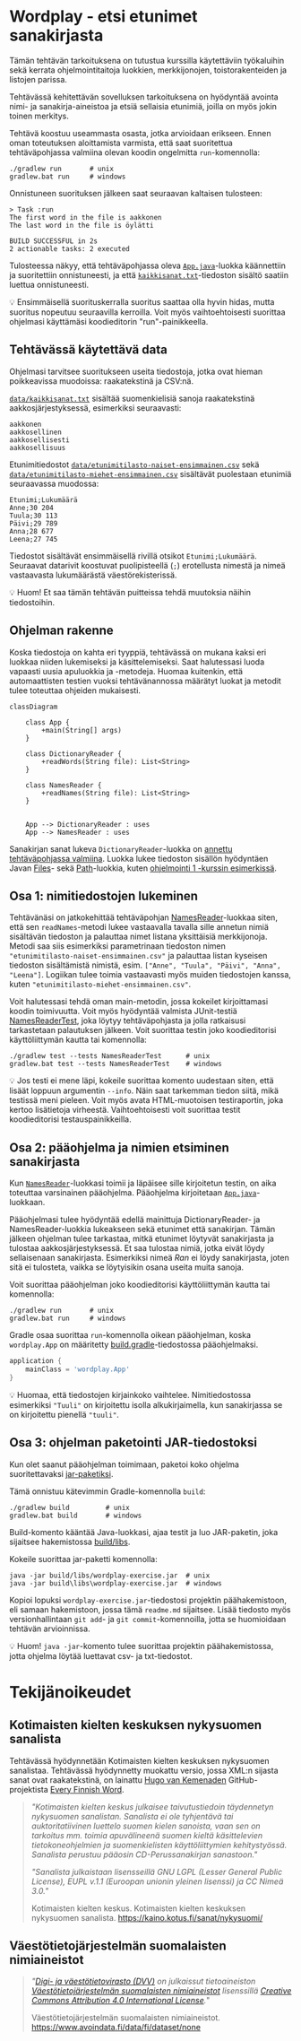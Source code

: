 # Wordplay - etsi etunimet sanakirjasta

Tämän tehtävän tarkoituksena on tutustua kurssilla käytettäviin työkaluihin sekä kerrata ohjelmointitaitoja luokkien, merkkijonojen, toistorakenteiden ja listojen parissa.

Tehtävässä kehitettävän sovelluksen tarkoituksena on hyödyntää avointa nimi- ja sanakirja-aineistoa ja etsiä sellaisia etunimiä, joilla on myös jokin toinen merkitys.

Tehtävä koostuu useammasta osasta, jotka arvioidaan erikseen. Ennen oman toteutuksen aloittamista varmista, että saat suoritettua tehtäväpohjassa valmiina olevan koodin ongelmitta `run`-komennolla:

```
./gradlew run       # unix
gradlew.bat run     # windows
```

Onnistuneen suorituksen jälkeen saat seuraavan kaltaisen tulosteen:

```
> Task :run
The first word in the file is aakkonen
The last word in the file is öylätti

BUILD SUCCESSFUL in 2s
2 actionable tasks: 2 executed
```

Tulosteessa näkyy, että tehtäväpohjassa oleva [`App.java`](./src/main/java/wordplay/App.java)-luokka käännettiin ja suoritettiin onnistuneesti, ja että [`kaikkisanat.txt`](./data/kaikkisanat.txt)-tiedoston sisältö saatiin luettua onnistuneesti.

💡 Ensimmäisellä suorituskerralla suoritus saattaa olla hyvin hidas, mutta suoritus nopeutuu seuraavilla kerroilla. Voit myös vaihtoehtoisesti suorittaa ohjelmasi käyttämäsi koodieditorin "run"-painikkeella.


## Tehtävässä käytettävä data

Ohjelmasi tarvitsee suoritukseen useita tiedostoja, jotka ovat hieman poikkeavissa muodoissa: raakatekstinä ja CSV:nä.

[`data/kaikkisanat.txt`](./data/kaikkisanat.txt) sisältää suomenkielisiä sanoja raakatekstinä aakkosjärjestyksessä, esimerkiksi seuraavasti:

```
aakkonen
aakkosellinen
aakkosellisesti
aakkosellisuus
```

Etunimitiedostot [`data/etunimitilasto-naiset-ensimmainen.csv`](./data/etunimitilasto-naiset-ensimmainen.csv) sekä [`data/etunimitilasto-miehet-ensimmainen.csv`](./data/etunimitilasto-miehet-ensimmainen.csv) sisältävät puolestaan etunimiä seuraavassa muodossa:

```
Etunimi;Lukumäärä
Anne;30 204
Tuula;30 113
Päivi;29 789
Anna;28 677
Leena;27 745
```

Tiedostot sisältävät ensimmäisellä rivillä otsikot `Etunimi;Lukumäärä`. Seuraavat datarivit koostuvat puolipisteellä (`;`) erotellusta nimestä ja nimeä vastaavasta lukumäärästä väestörekisterissä.

💡 Huom! Et saa tämän tehtävän puitteissa tehdä muutoksia näihin tiedostoihin.


## Ohjelman rakenne

Koska tiedostoja on kahta eri tyyppiä, tehtävässä on mukana kaksi eri luokkaa niiden lukemiseksi ja käsittelemiseksi. Saat halutessasi luoda vapaasti uusia apuluokkia ja -metodeja. Huomaa kuitenkin, että automaattisten testien vuoksi tehtävänannossa määrätyt luokat ja metodit tulee toteuttaa ohjeiden mukaisesti.

```mermaid
classDiagram

    class App {
        +main(String[] args)
    }

    class DictionaryReader {
        +readWords(String file): List<String>
    }

    class NamesReader {
        +readNames(String file): List<String>
    }


    App --> DictionaryReader : uses
    App --> NamesReader : uses
```

Sanakirjan sanat lukeva `DictionaryReader`-luokka on [annettu tehtäväpohjassa valmiina](./src/main/java/wordplay/DictionaryReader.java). Luokka lukee tiedoston sisällön hyödyntäen Javan [Files](https://docs.oracle.com/javase/9/docs/api/java/nio/file/Files.html)- sekä [Path](https://docs.oracle.com/javase/9/docs/api/java/nio/file/Path.html)-luokkia, kuten [ohjelmointi 1 -kurssin esimerkissä](https://ohjelmointi1.github.io/docs/13_tiedostot/#tiedoston-lukeminen).


## Osa 1: nimitiedostojen lukeminen

Tehtävänäsi on jatkokehittää tehtäväpohjan [NamesReader](./src/main/java/wordplay/NamesReader.java)-luokkaa siten, että sen `readNames`-metodi lukee vastaavalla tavalla sille annetun nimiä sisältävän tiedoston ja palauttaa nimet listana yksittäisiä merkkijonoja. Metodi saa siis esimerkiksi parametrinaan tiedoston nimen `"etunimitilasto-naiset-ensimmainen.csv"` ja palauttaa listan kyseisen tiedoston sisältämistä nimistä, esim. `["Anne", "Tuula", "Päivi", "Anna", "Leena"]`. Logiikan tulee toimia vastaavasti myös muiden tiedostojen kanssa, kuten `"etunimitilasto-miehet-ensimmainen.csv"`.

Voit halutessasi tehdä oman main-metodin, jossa kokeilet kirjoittamasi koodin toimivuutta. Voit myös hyödyntää valmista JUnit-testiä [NamesReaderTest](./src/test/java/wordplay/NamesReaderTest.java), joka löytyy tehtäväpohjasta ja jolla ratkaisusi tarkastetaan palautuksen jälkeen. Voit suorittaa testin joko koodieditorisi käyttöliittymän kautta tai komennolla:

```
./gradlew test --tests NamesReaderTest      # unix
gradlew.bat test --tests NamesReaderTest    # windows
```

💡 Jos testi ei mene läpi, kokeile suorittaa komento uudestaan siten, että lisäät loppuun argumentin `--info`. Näin saat tarkemman tiedon siitä, mikä testissä meni pieleen. Voit myös avata HTML-muotoisen testiraportin, joka kertoo lisätietoja virheestä. Vaihtoehtoisesti voit suorittaa testit koodieditorisi testauspainikkeilla.


## Osa 2: pääohjelma ja nimien etsiminen sanakirjasta

Kun [`NamesReader`](./src/main/java/wordplay/NamesReader.java)-luokkasi toimii ja läpäisee sille kirjoitetun testin, on aika toteuttaa varsinainen pääohjelma. Pääohjelma kirjoitetaan [`App.java`](./src/main/java/wordplay/App.java)-luokkaan.

Pääohjelmasi tulee hyödyntää edellä mainittuja DictionaryReader- ja NamesReader-luokkia lukeakseen sekä etunimet että sanakirjan. Tämän jälkeen ohjelman tulee tarkastaa, mitkä etunimet löytyvät sanakirjasta ja tulostaa aakkosjärjestyksessä. Et saa tulostaa nimiä, jotka eivät löydy sellaisenaan sanakirjasta. Esimerkiksi nimeä *Ran* ei löydy sanakirjasta, joten sitä ei tulosteta, vaikka se löytyisikin osana useita muita sanoja.

Voit suorittaa pääohjelman joko koodieditorisi käyttöliittymän kautta tai komennolla:

```
./gradlew run       # unix
gradlew.bat run     # windows
```

Gradle osaa suorittaa `run`-komennolla oikean pääohjelman, koska `wordplay.App` on määritetty [build.gradle](./build.gradle)-tiedostossa pääohjelmaksi.

```groovy
application {
    mainClass = 'wordplay.App'
}
```

💡 Huomaa, että tiedostojen kirjainkoko vaihtelee. Nimitiedostossa esimerkiksi `"Tuuli"` on kirjoitettu isolla alkukirjaimella, kun sanakirjassa se on kirjoitettu pienellä `"tuuli"`.

## Osa 3: ohjelman paketointi JAR-tiedostoksi

Kun olet saanut pääohjelman toimimaan, paketoi koko ohjelma suoritettavaksi [jar-paketiksi](https://en.wikipedia.org/wiki/JAR_(file_format)).

Tämä onnistuu kätevimmin Gradle-komennolla `build`:

```
./gradlew build         # unix
gradlew.bat build       # windows
```

Build-komento kääntää Java-luokkasi, ajaa testit ja luo JAR-paketin, joka sijaitsee hakemistossa [build/libs](./build/libs/).

Kokeile suorittaa jar-paketti komennolla:

```
java -jar build/libs/wordplay-exercise.jar  # unix
java -jar build\libs\wordplay-exercise.jar  # windows
```

Kopioi lopuksi `wordplay-exercise.jar`-tiedostosi projektin päähakemistoon, eli samaan hakemistoon, jossa tämä `readme.md` sijaitsee. Lisää tiedosto myös versionhallintaan `git add`- ja `git commit`-komennoilla, jotta se huomioidaan tehtävän arvioinnissa.

💡 Huom! `java -jar`-komento tulee suorittaa projektin päähakemistossa, jotta ohjelma löytää luettavat csv- ja txt-tiedostot.


# Tekijänoikeudet

## Kotimaisten kielten keskuksen nykysuomen sanalista

Tehtävässä hyödynnetään Kotimaisten kielten keskuksen nykysuomen sanalistaa. Tehtävässä hyödynnetty muokattu versio, jossa XML:n sijasta sanat ovat raakatekstinä, on lainattu [Hugo van Kemenaden](https://github.com/hugovk) GitHub-projektista [Every Finnish Word](https://github.com/hugovk/everyfinnishword).


> *"Kotimaisten kielten keskus julkaisee taivutustiedoin täydennetyn nykysuomen sanalistan. Sanalista ei ole tyhjentävä tai auktoritatiivinen luettelo suomen kielen sanoista, vaan sen on tarkoitus mm. toimia apuvälineenä suomen kieltä käsittelevien tietokoneohjelmien ja suomenkielisten käyttöliittymien kehitystyössä. Sanalista perustuu pääosin CD-Perussanakirjan sanastoon."*
>
> *"Sanalista julkaistaan lisensseillä GNU LGPL (Lesser General Public License), EUPL v.1.1 (Euroopan unionin yleinen lisenssi) ja CC Nimeä 3.0."*
>
>  Kotimaisten kielten keskus. Kotimaisten kielten keskuksen nykysuomen sanalista. https://kaino.kotus.fi/sanat/nykysuomi/


## Väestötietojärjestelmän suomalaisten nimiaineistot

> *"[Digi- ja väestötietovirasto (DVV)](https://www.avoindata.fi/data/fi/organization/digi_ja_vaestotietovirasto) on julkaissut tietoaineiston [Väestötietojärjestelmän suomalaisten nimiaineistot](https://www.avoindata.fi/data/fi/dataset/none) lisenssillä [Creative Commons Attribution 4.0 International License](https://creativecommons.org/licenses/by/4.0/).*"
>
> Väestötietojärjestelmän suomalaisten nimiaineistot. https://www.avoindata.fi/data/fi/dataset/none
